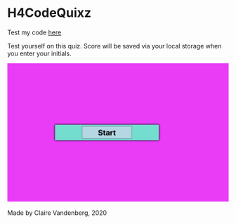 # H4CodeQuixz

Test my code [here](https://clairevandeneberg.github.io/H4CodeQuixz/)

Test yourself on this quiz. Score will be saved via your local storage when you enter your initials.
 
![Image description](Starting.png)

Made by Claire Vandenberg, 2020